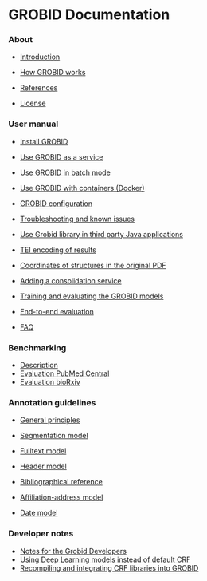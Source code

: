<h1>GROBID Documentation</h1>


<h3>About</h3>

* [Introduction](Introduction.md)

* [How GROBID works](Principles.md)

* [References](References.md)

* [License](License.md)

<h3>User manual</h3>

* [Install GROBID](Install-Grobid.md)

* [Use GROBID as a service](Grobid-service.md)

* [Use GROBID in batch mode](Grobid-batch.md)

* [Use GROBID with containers (Docker)](Grobid-docker.md)

* [GROBID configuration](Configuration.md)

* [Troubleshooting and known issues](Troubleshooting.md)

* [Use Grobid library in third party Java applications](Grobid-java-library.md)

* [TEI encoding of results](TEI-encoding-of-results.md)

* [Coordinates of structures in the original PDF](Coordinates-in-PDF.md)

* [Adding a consolidation service](Consolidation.md)

* [Training and evaluating the GROBID models](Training-the-models-of-Grobid.md)

* [End-to-end evaluation](End-to-end-evaluation.md)

* [FAQ](Frequently-asked-questions.md)

<h3>Benchmarking</h3>

* [Description](Benchmarking.md)
* [Evaluation PubMed Central](Benchmarking-pmc.md)
* [Evaluation bioRxiv](Benchmarking-biorxiv.md)

<h3>Annotation guidelines</h3>

* [General principles](training/General-principles.md)

* [Segmentation model](training/segmentation.md)

* [Fulltext model](training/fulltext.md)

* [Header model](training/header.md)

* [Bibliographical reference](training/Bibliographical-references.md)

* [Affiliation-address model](training/affiliation-address.md)

* [Date model](training/date.md)

<h3>Developer notes</h3>

* [Notes for the Grobid Developers](Notes-grobid-developers.md)
* [Using Deep Learning models instead of default CRF](Deep-Learning-models.md)
* [Recompiling and integrating CRF libraries into GROBID](Recompiling-and-integrating-CRF-libraries.md)



